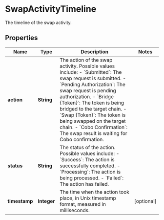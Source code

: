 

# SwapActivityTimeline

The timeline of the swap activity.

## Properties

| Name | Type | Description | Notes |
|------------ | ------------- | ------------- | -------------|
|**action** | **String** | The action of the swap activity. Possible values include:   - &#x60;Submitted&#x60;: The swap request is submitted.   - &#x60;Pending Authorization&#x60;: The swap request is pending authorization.   - &#x60;Bridge {Token}&#x60;: The token is being bridged to the target chain.   - &#x60;Swap {Token}&#x60;: The token is being swapped on the target chain.   - &#x60;Cobo Confirmation&#x60;: The swap result is waiting for Cobo confirmation.  |  |
|**status** | **String** | The status of the action. Possible values include:   - &#x60;Success&#x60;: The action is successfully completed.   - &#x60;Processing&#x60;: The action is being processed.   - &#x60;Failed&#x60;: The action has failed.  |  |
|**timestamp** | **Integer** | The time when the action took place, in Unix timestamp format, measured in milliseconds.   |  [optional] |



